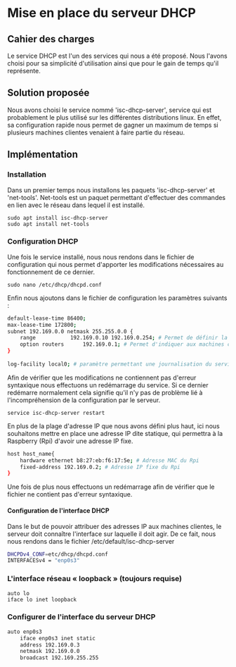 # Mise en place du serveur DHCP
 
## Cahier des charges
 
Le service DHCP est l'un des services qui nous a été proposé.
Nous l'avons choisi pour sa simplicité d'utilisation ainsi que pour le gain de temps qu'il représente.
 
## Solution proposée
 
Nous avons choisi le service nommé  'isc-dhcp-server', service qui est probablement le plus utilisé sur les différentes distributions linux.
En effet, sa configuration rapide nous permet de gagner un maximum de temps si plusieurs machines clientes venaient à faire partie du réseau.
 
## Implémentation
 
### Installation
 
Dans un premier temps nous installons les paquets 'isc-dhcp-server' et 'net-tools'.
Net-tools est un paquet permettant d'effectuer des commandes en lien avec le réseau dans lequel il est installé.
 
```
sudo apt install isc-dhcp-server
sudo apt install net-tools
```
 
### Configuration DHCP
 
Une fois le service installé, nous nous rendons dans le fichier de configuration qui nous permet d'apporter les
modifications nécessaires au fonctionnement de ce dernier.
 
```
sudo nano /etc/dhcp/dhcpd.conf
```
Enfin nous ajoutons dans le fichier de configuration les paramètres suivants :
 
```bash title="/etc/dhcp/dhcpd.conf" linenums="1"
default-lease-time 86400;
max-lease-time 172800;
subnet 192.169.0.0 netmask 255.255.0.0 {
    range           192.169.0.10 192.169.0.254; # Permet de définir la plage d'adresse.
    option routers      192.169.0.1; # Permet d'indiquer aux machines clientes l'IP du routeur.
}
 
log-facility local0; # paramètre permettant une journalisation du service DHCP
```
 
Afin de vérifier que les modifications ne contiennent pas d'erreur syntaxique nous effectuons un redémarrage du service. Si ce dernier redémarre normalement cela signifie qu'il n'y pas de problème lié à l'incompréhension de la configuration par le serveur.
 
```
service isc-dhcp-server restart
```
 
En plus de la plage d'adresse IP que nous avons défini plus haut, ici nous souhaitons mettre en place une adresse IP dite statique, qui permettra à la Raspberry (Rpi) d'avoir une adresse IP fixe.
 
 
```bash title="/etc/dhcp/dhcpd.conf" linenums="1"
host host_name{
    hardware ethernet b8:27:eb:f6:17:5e; # Adresse MAC du Rpi
    fixed-address 192.169.0.2; # Adresse IP fixe du Rpi
}
```
 
Une fois de plus nous effectuons un redémarrage afin de vérifier que le fichier ne contient pas d'erreur syntaxique.
 
#### Configuration de l'interface DHCP
 
Dans le but de pouvoir attribuer des adresses IP aux machines clientes, le serveur doit connaître l'interface sur laquelle il doit agir.
De ce fait, nous nous rendons dans le fichier /etc/default/isc-dhcp-server
 
```bash title="/etc/default/isc-dhcp-server" linenums="1"
DHCPDv4_CONF=etc/dhcp/dhcpd.conf
INTERFACESv4 = "enp0s3"
```
 
### L'interface réseau « loopback » (toujours requise)
 
```
auto lo
iface lo inet loopback
```
 
### Configurer de l'interface du serveur DHCP
 
```bash title="/etc/network/interfaces" linenums="1"
auto enp0s3
    iface enp0s3 inet static
    address 192.169.0.3
    netmask 192.169.0.0
    broadcast 192.169.255.255
```
 
 


